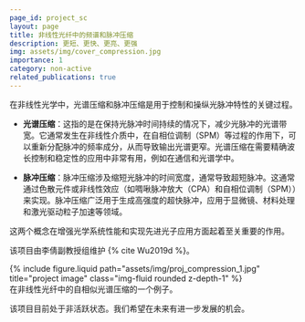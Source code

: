 ```yaml
---
page_id: project_sc   
layout: page
title: 非线性光纤中的频谱和脉冲压缩
description: 更短、更快、更亮、更强
img: assets/img/cover_compression.jpg
importance: 1
category: non-active
related_publications: true
---
```


在非线性光学中，光谱压缩和脉冲压缩是用于控制和操纵光脉冲特性的关键过程。

- **光谱压缩**：这指的是在保持光脉冲时间持续的情况下，减少光脉冲的光谱带宽。它通常发生在非线性介质中，在自相位调制（SPM）等过程的作用下，可以重新分配脉冲的频率成分，从而导致输出光谱更窄。光谱压缩在需要精确波长控制和稳定性的应用中非常有用，例如在通信和光谱学中。

- **脉冲压缩**：脉冲压缩涉及缩短光脉冲的时间宽度，通常导致超短脉冲。这通常通过色散元件或非线性效应（如啁啾脉冲放大（CPA）和自相位调制（SPM））来实现。脉冲压缩广泛用于生成高强度的超快脉冲，应用于显微镜、材料处理和激光驱动粒子加速等领域。

这两个概念在增强光学系统性能和实现先进光子应用方面起着至关重要的作用。
<!-- (Note: this introductory information is summarized by GPT-4o) -->

该项目由李倩副教授组维护 {% cite Wu2019d %}。

<div class="row justify-content-sm-center">
    <div class="col-sm-6 mt-3 mt-md-0">
        {% include figure.liquid path="assets/img/proj_compression_1.jpg" title="project image" class="img-fluid rounded z-depth-1" %}
    </div>
</div>
<div class="caption">
    在非线性光纤中的自相似光谱压缩的一个例子。
</div>

该项目目前处于非活跃状态。我们希望在未来有进一步发展的机会。